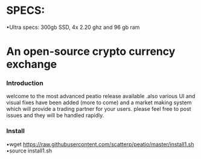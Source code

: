 SPECS:
=====================================

•Ultra specs: 300gb SSD, 4x 2.20 ghz and 96 gb ram

An open-source crypto currency exchange
=====================================

### Introduction 
   welcome to the most advanced peatio release available .also various UI and visual fixes have been added
   (more to come) and a market making system which will provide a trading partner for your users.
   please feel free to post issues and they will be handled rapidly.

### Install
•wget https://raw.githubusercontent.com/scatterp/peatio/master/install1.sh
•source install1.sh 
